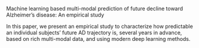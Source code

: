Machine learning based multi-modal prediction of future decline toward Alzheimer’s disease: An empirical study

In this paper, we present an empirical study to characterize how predictable an individual subjects’ future AD trajectory is, several years in advance, based on rich multi-modal data, and using modern deep learning methods. 
